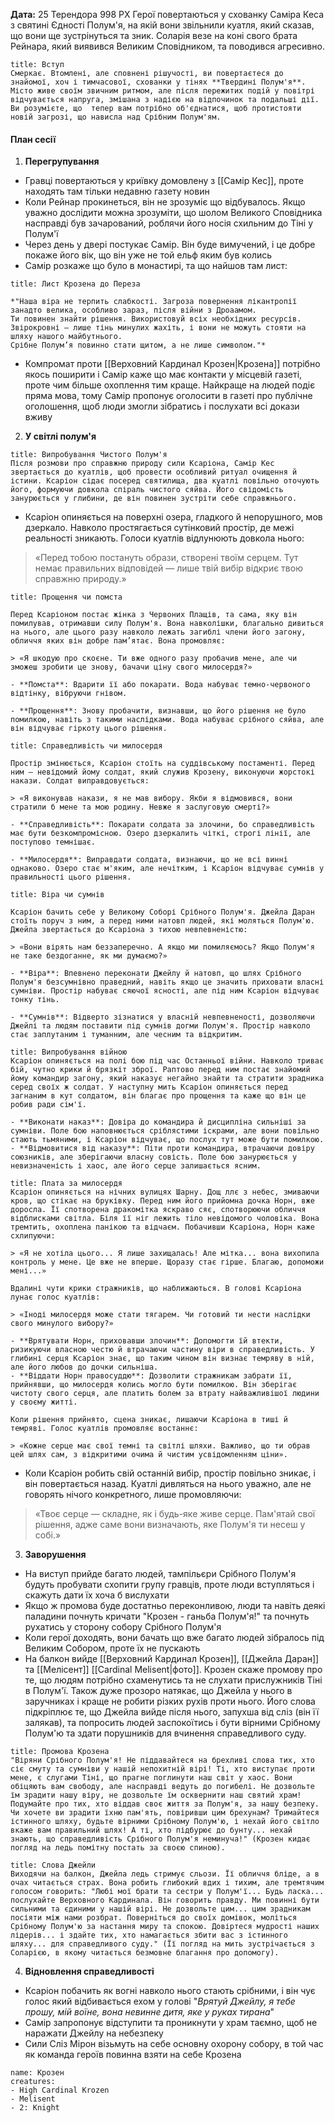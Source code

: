 **Дата:** 25 Терендора 998 РХ
Герої повертаються у схованку Саміра Кеса з святині Єдності Полум'я, на якій вони звільнили куатля, який сказав, що вони ще зустрінуться та зник. Соларія везе на коні свого брата Рейнара, який виявився Великим Сповідником, та поводився агресивно.
```ad-note
title: Вступ
Смеркає. Втомлені, але сповнені рішучості, ви повертаєтеся до знайомої, хоч і тимчасової, схованки у тінях **Твердині Полум'я**. Місто живе своїм звичним ритмом, але після пережитих подій у повітрі відчувається напруга, змішана з надією на відпочинок та подальші дії. Ви розумієте, що  тепер вам потрібно об'єднатися, щоб протистояти новій загрозі, що нависла над Срібним Полум'ям.
```
#### План сесії
1. **Перегрупування**
- Гравці повертаються у криївку домовлену з [[Самір Кес]], проте находять там тільки недавню газету новин
- Коли Рейнар прокинеться, він не зрозуміє що відбувалось. Якщо уважно дослідити можна зрозуміти, що шолом Великого Сповідника насправді був зачарований, роблячи його носія схильним до Тіні у Полум'ї 
- Через день у двері постукає Самір. Він буде вимучений, і це добре покаже його вік, що він уже не той ельф яким був колись
- Самір розкаже що було в монастирі, та що найшов там лист:
```ad-note
title: Лист Крозена до Переза 

*"Наша віра не терпить слабкості. Загроза повернення лікантропії занадто велика, особливо зараз, після війни з Дроаамом.  
Ти повинен знайти рішення. Використовуй всіх необхідних ресурсів. Звірокровні – лише тінь минулих жахіть, і вони не можуть стояти на шляху нашого майбутнього.  
Срібне Полум’я повинно стати щитом, а не лише символом."*  
```
- Компромат проти [[Верховний Кардинал Крозен|Крозена]] потрібно якось поширити і Самір каже що має контакти у місцевій газеті, проте чим більше охоплення тим краще. Найкраще на людей подіє пряма мова, тому Самір пропонує оголосити в газеті про публічне оголошення, щоб люди змогли зібратись і послухати всі докази вживу
2. **У світлі полум'я**
```ad-note
title: Випробування Чистого Полум'я
Після розмови про справжню природу сили Ксаріона, Самір Кес звертається до куатлів, щоб провести особливий ритуал очищення й істини. Ксаріон сідає посеред святилища, два куатлі повільно оточують його, формуючи довкола спіраль чистого сяйва. Його свідомість занурюється у глибини, де він повинен зустріти себе справжнього.
```
- Ксаріон опиняється на поверхні озера, гладкого й непорушного, мов дзеркало. Навколо простягається сутінковий простір, де межі реальності зникають. Голоси куатлів відлунюють довкола нього:

> «Перед тобою постануть образи, створені твоїм серцем. Тут немає правильних відповідей — лише твій вибір відкриє твою справжню природу.»
```ad-note
title: Прощення чи помста

Перед Ксаріоном постає жінка з Червоних Плащів, та сама, яку він помилував, отримавши силу Полум'я. Вона навколішки, благально дивиться на нього, але цього разу навколо лежать загиблі члени його загону, обличчя яких він добре пам’ятає. Вона промовляє:

> «Я шкодую про скоєне. Ти вже одного разу пробачив мене, але чи зможеш зробити це знову, бачачи ціну свого милосердя?»

- **Помста**: Вдарити її або покарати. Вода набуває темно-червоного відтінку, вібруючи гнівом.
    
- **Прощення**: Знову пробачити, визнавши, що його рішення не було помилкою, навіть з такими наслідками. Вода набуває срібного сяйва, але він відчуває гіркоту цього рішення.
```
 ```ad-note
title: Справедливість чи милосердя

Простір змінюється, Ксаріон стоїть на суддівському постаменті. Перед ним — невідомий йому солдат, який служив Крозену, виконуючи жорстокі накази. Солдат виправдовується:

> «Я виконував накази, я не мав вибору. Якби я відмовився, вони стратили б мене та мою родину. Невже я заслуговую смерті?»

- **Справедливість**: Покарати солдата за злочини, бо справедливість має бути безкомпромісною. Озеро дзеркалить чіткі, строгі лінії, але поступово темнішає.
    
- **Милосердя**: Виправдати солдата, визнаючи, що не всі винні однаково. Озеро стає м'яким, але нечітким, і Ксаріон відчуває сумнів у правильності цього рішення.
```
```ad-note
title: Віра чи сумнів

Ксаріон бачить себе у Великому Соборі Срібного Полум'я. Джейла Даран стоїть поруч з ним, а перед ними натовп людей, які моляться Полум'ю. Джейла звертається до Ксаріона з тихою невпевненістю:

> «Вони вірять нам беззаперечно. А якщо ми помиляємось? Якщо Полум'я не таке бездоганне, як ми думаємо?»

- **Віра**: Впевнено переконати Джейлу й натовп, що шлях Срібного Полум'я безсумнівно праведний, навіть якщо це значить приховати власні сумніви. Простір набуває сяючої ясності, але під ним Ксаріон відчуває тонку тінь.
    
- **Сумнів**: Відверто зізнатися у власній невпевненості, дозволяючи Джейлі та людям поставити під сумнів догми Полум'я. Простір навколо стає заплутаним і туманним, але чесним та відкритим.
```
```ad-note
title: Випробування війною
Ксаріон опиняється на полі бою під час Останньої війни. Навколо триває бій, чутно крики й брязкіт зброї. Раптово перед ним постає знайомий йому командир загону, який наказує негайно знайти та стратити зрадника серед своїх ж солдат. У наступну мить Ксаріон опиняється перед загнаним в кут солдатом, він благає про прощення та каже що він це робив ради сім'ї.

- **Виконати наказ**: Довіра до командира й дисципліна сильніші за сумніви. Поле бою наповнюється сріблястими іскрами, але вони повільно стають тьмяними, і Ксаріон відчуває, що послух тут може бути помилкою.
- **Відмовитися від наказу**: Піти проти командира, втрачаючи довіру союзників, але зберігаючи власну совість. Поле бою занурюється у невизначеність і хаос, але його серце залишається ясним.

```
```ad-note
title: Плата за милосердя
Ксаріон опиняється на нічних вулицях Шарну. Дощ ллє з небес, змиваючи кров, що стікає на бруківку. Перед ним його прийомна дочка Норн, вже доросла. Її спотворена дракомітка яскраво сяє, спотворюючи обличчя відблисками світла. Біля її ніг лежить тіло невідомого чоловіка. Вона тремтить, охоплена панікою та відчаєм. Побачивши Ксаріона, Норн каже схлипуючи:

> «Я не хотіла цього... Я лише захищалась! Але мітка... вона вихопила контроль у мене. Це вже не вперше. Щоразу стає гірше. Благаю, допоможи мені...»

Вдалині чути крики стражників, що наближаються. В голові Ксаріона лунає голос куатлів:

> «Іноді милосердя може стати тягарем. Чи готовий ти нести наслідки свого минулого вибору?»

- **Врятувати Норн, приховавши злочин**: Допомогти їй втекти, ризикуючи власною честю й втрачаючи частину віри в справедливість. У глибині серця Ксаріон знає, що таким чином він визнає темряву в ній, але його любов до дочки сильніша.
- **Віддати Норн правосуддю**: Дозволити стражникам забрати її, прийнявши, що милосердя колись могло бути помилкою. Він зберігає чистоту свого серця, але платить болем за втрату найважливішої людини у своєму житті.

Коли рішення прийнято, сцена зникає, лишаючи Ксаріона в тиші й темряві. Голос куатлів промовляє востаннє:

> «Кожне серце має свої темні та світлі шляхи. Важливо, що ти обрав цей шлях сам, з відкритими очима й чистим усвідомленням ціни».

```

- Коли Ксаріон робить свій останній вибір, простір повільно зникає, і він повертається назад. Куатлі дивляться на нього уважно, але не говорять нічого конкретного, лише промовляючи:

> «Твоє серце — складне, як і будь-яке живе серце. Пам'ятай свої рішення, адже саме вони визначають, яке Полум'я ти несеш у собі.»

3. **Заворушення**
- На виступ прийде багато людей, тампільєри Срібного Полум'я будуть пробувати схопити групу гравців, проте люди вступляться і скажуть дати їх хоча б вислухати
- Якщо ж промова буде достатньо переконливою, люди та навіть деякі паладини почнуть кричати "Крозен - ганьба Полум'я!" та почнуть рухатись у сторону собору Срібного Полум'я
- Коли герої доходять, вони бачать що вже багато людей зібралось під Великим Собором, проте їх не пускають
- На балкон вийде [[Верховний Кардинал Крозен]], [[Джейла Даран]] та [[Мелісент]] [[Cardinal Melisent|фото]]. Крозен скаже промову про те, що людям потрібно схаменутись та не слухати прислужників Тіні в Полум'ї. Також дуже прозоро натякає, що Джейла у нього в заручниках і краще не робити різких рухів проти нього. Його слова підкріплює те, що Джейла вийде після нього, запухша від сліз (він її залякав), та попросить людей заспокоїтись і бути вірними Срібному Полум'ю та здати порушників для вчинення справедливого суду.
```ad-note
title: Промова Крозена
"Віряни Срібного Полум'я! Не піддавайтеся на брехливі слова тих, хто сіє смуту та сумніви у нашій непохитній вірі! Ті, хто виступає проти мене, є слугами Тіні, що прагне поглинути наш світ у хаос. Вони обіцяють вам свободу, але насправді ведуть до погибелі. Не дозвольте їм зрадити нашу віру, не дозвольте їм осквернити наш святий храм! Подумайте про тих, хто віддав своє життя за Полум'я, за нашу безпеку. Чи хочете ви зрадити їхню пам'ять, повіривши цим брехунам? Тримайтеся істинного шляху, будьте вірними Срібному Полум'ю, і нехай його світло вкаже вам правильний шлях! А ті, хто підбурює до бунту... нехай знають, що справедливість Срібного Полум'я неминуча!" (Крозен кидає погляд на ледь помітну постать за своєю спиною).
```
```ad-note
title: Слова Джейли
Виходячи на балкон, Джейла ледь стримує сльози. Її обличчя бліде, а в очах читається страх. Вона робить глибокий вдих і тихим, але тремтячим голосом говорить: "Любі мої брати та сестри у Полум'ї... Будь ласка... послухайте Верховного Кардинала. Він говорить правду. Ми повинні бути сильними та єдиними у нашій вірі. Не дозвольте цим... цим зрадникам посіяти між нами розбрат. Поверніться до своїх домівок, моліться Срібному Полум'ю за настання миру та спокою. Довіртеся мудрості наших лідерів... і здайте тих, хто намагається збити вас з істинного шляху... для справедливого суду." (Її погляд на мить зустрічається з Соларією, в якому читається безмовне благання про допомогу).
```
4. **Відновлення справедливості**
- Ксаріон побачить як вогні навколо нього стають срібними, і він чує голос який відбивається ехом у голові "*Врятуй Джейлу, я тебе прошу, мій воїне, вона невинне дитя, яке у руках тирана*"
- Самір запропонує відступити та проникнути у храм таємно, щоб не наражати Джейлу на небезпеку
- Сили Сліз Мірон візьмуть на себе основну охорону собору, в той час як команда героїв повинна взяти на себе Крозена
```encounter 
name: Крозен
creatures: 
- High Cardinal Krozen
- Melisent
- 2: Knight
```
